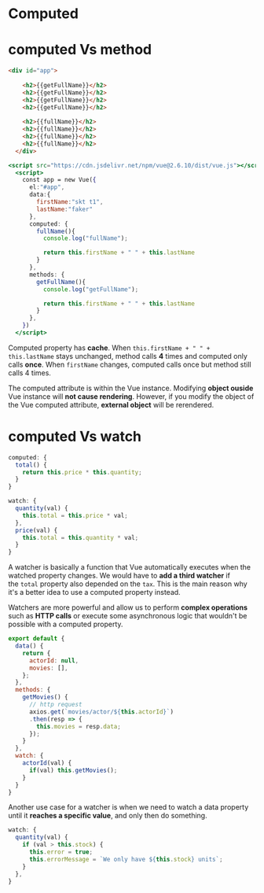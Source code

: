 # Computed

# computed Vs method

```html
<div id="app">
    
    <h2>{{getFullName}}</h2>
    <h2>{{getFullName}}</h2>
    <h2>{{getFullName}}</h2>
    <h2>{{getFullName}}</h2>
    
    <h2>{{fullName}}</h2>
    <h2>{{fullName}}</h2>
    <h2>{{fullName}}</h2>
    <h2>{{fullName}}</h2>
  </div>
```

```jsx
<script src="https://cdn.jsdelivr.net/npm/vue@2.6.10/dist/vue.js"></script>
  <script>
    const app = new Vue({
      el:"#app",
      data:{
        firstName:"skt t1",
        lastName:"faker"
      },
      computed: {
        fullName(){
          console.log("fullName");

          return this.firstName + " " + this.lastName
        }
      },
      methods: {
        getFullName(){
          console.log("getFullName");

          return this.firstName + " " + this.lastName
        }
      },
    })
  </script>
```

Computed property has **cache**. When `this.firstName + " " + this.lastName` stays unchanged, method calls **4** times and computed only calls **once**. When `firstName` changes, computed calls once but method still calls 4 times.

The computed attribute is within the Vue instance. Modifying **object ouside** Vue instance will **not cause rendering**. However, if you modify the object of the Vue computed attribute, **external object** will be rerendered.

# computed Vs watch

```jsx
computed: {
  total() {
    return this.price * this.quantity;
  }
}

watch: {
  quantity(val) {
    this.total = this.price * val;
  },
  price(val) {
    this.total = this.quantity * val;
  }
}
```

A watcher is basically a function that Vue automatically executes when the watched property changes. We would have to **add a third watcher** if the `total` property also depended on the `tax`. This is the main reason why it's a better idea to use a computed property instead.

Watchers are more powerful and allow us to perform **complex operations** such as **HTTP calls** or execute some asynchronous logic that wouldn't be possible with a computed property.

```jsx
export default {
  data() {
    return {
      actorId: null,
      movies: [],
    };
  },
  methods: {
    getMovies() {
      // http request
      axios.get(`movies/actor/${this.actorId}`)
      .then(resp => {
        this.movies = resp.data;
      });
    }
  },
  watch: {
    actorId(val) {
      if(val) this.getMovies();
    }
  }
}
```

Another use case for a watcher is when we need to watch a data property until it **reaches a specific value**, and only then do something.

```jsx
watch: {
  quantity(val) {
    if (val > this.stock) {
      this.error = true;
      this.errorMessage = `We only have ${this.stock} units`;
    }
  },
}
```